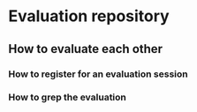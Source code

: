 # Evaluation repository

## How to evaluate each other

### How to register for an evaluation session

### How to grep the evaluation

